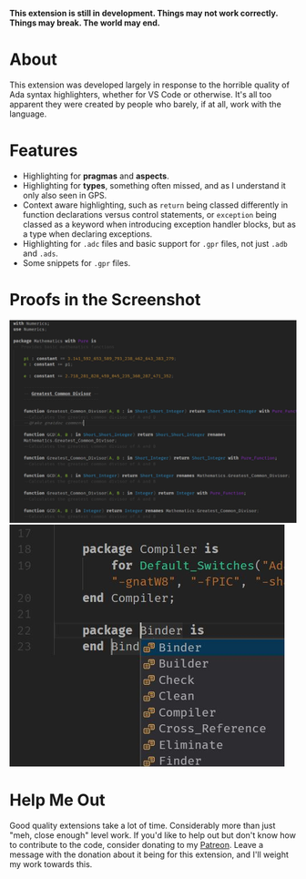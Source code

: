 **This extension is still in development. Things may not work correctly. Things may break. The world may end.**

# About

This extension was developed largely in response to the horrible quality of Ada syntax highlighters, whether for VS Code or otherwise. It's all too apparent they were created by people who barely, if at all, work with the language.

# Features

* Highlighting for **pragmas** and **aspects**.
* Highlighting for **types**, something often missed, and as I understand it only also seen in GPS.
* Context aware highlighting, such as `return` being classed differently in function declarations versus control statements, or `exception` being classed as a keyword when introducing exception handler blocks, but as a type when declaring exceptions.
* Highlighting for `.adc` files and basic support for `.gpr` files, not just `.adb` and `.ads`.
* Some snippets for `.gpr` files.

# Proofs in the Screenshot

![screenshot](1.jpg)
![screenshot](2.jpg)

# Help Me Out

Good quality extensions take a lot of time. Considerably more than just "meh, close enough" level work. If you'd like to help out but don't know how to contribute to the code, consider donating to my [Patreon](https://www.patreon.com/Entomy). Leave a message with the donation about it being for this extension, and I'll weight my work towards this.